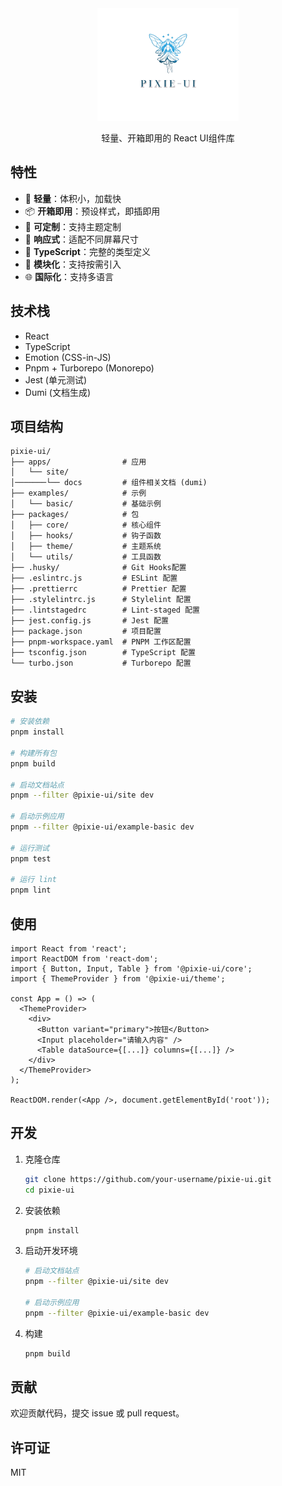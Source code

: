 <div align="center">
  <a name="readme-top"></a>
  <img height="180" src="./apps/site/public/logo.png">
  <p>轻量、开箱即用的 React UI组件库</p>
</div>

## 特性

- 🚀 **轻量**：体积小，加载快
- 📦 **开箱即用**：预设样式，即插即用
- 🎨 **可定制**：支持主题定制
- 📱 **响应式**：适配不同屏幕尺寸
- 🔧 **TypeScript**：完整的类型定义
- 🧩 **模块化**：支持按需引入
- 🌐 **国际化**：支持多语言

## 技术栈

- React
- TypeScript
- Emotion (CSS-in-JS)
- Pnpm + Turborepo (Monorepo)
- Jest (单元测试)
- Dumi (文档生成)

## 项目结构

```
pixie-ui/
├── apps/                # 应用
│   └── site/ 
│───────└── docs         # 组件相关文档 (dumi)
├── examples/            # 示例
│   └── basic/           # 基础示例
├── packages/            # 包
│   ├── core/            # 核心组件
│   ├── hooks/           # 钩子函数
│   ├── theme/           # 主题系统
│   └── utils/           # 工具函数
├── .husky/              # Git Hooks配置
├── .eslintrc.js         # ESLint 配置
├── .prettierrc          # Prettier 配置
├── .stylelintrc.js      # Stylelint 配置
├── .lintstagedrc        # Lint-staged 配置
├── jest.config.js       # Jest 配置
├── package.json         # 项目配置
├── pnpm-workspace.yaml  # PNPM 工作区配置
├── tsconfig.json        # TypeScript 配置
└── turbo.json           # Turborepo 配置
```

## 安装

```bash
# 安装依赖
pnpm install

# 构建所有包
pnpm build

# 启动文档站点
pnpm --filter @pixie-ui/site dev

# 启动示例应用
pnpm --filter @pixie-ui/example-basic dev

# 运行测试
pnpm test

# 运行 lint
pnpm lint
```

## 使用

```tsx
import React from 'react';
import ReactDOM from 'react-dom';
import { Button, Input, Table } from '@pixie-ui/core';
import { ThemeProvider } from '@pixie-ui/theme';

const App = () => (
  <ThemeProvider>
    <div>
      <Button variant="primary">按钮</Button>
      <Input placeholder="请输入内容" />
      <Table dataSource={[...]} columns={[...]} />
    </div>
  </ThemeProvider>
);

ReactDOM.render(<App />, document.getElementById('root'));
```

## 开发

1. 克隆仓库
   ```bash
   git clone https://github.com/your-username/pixie-ui.git
   cd pixie-ui
   ```

2. 安装依赖
   ```bash
   pnpm install
   ```

3. 启动开发环境
   ```bash
   # 启动文档站点
   pnpm --filter @pixie-ui/site dev
   
   # 启动示例应用
   pnpm --filter @pixie-ui/example-basic dev
   ```

4. 构建
   ```bash
   pnpm build
   ```

## 贡献

欢迎贡献代码，提交 issue 或 pull request。

## 许可证

MIT
